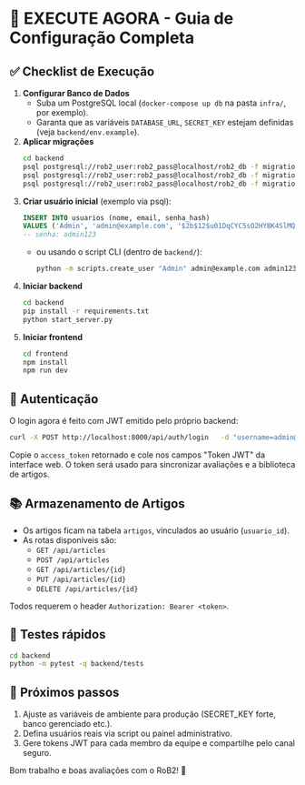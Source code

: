 # 🚀 EXECUTE AGORA - Guia de Configuração Completa

## ✅ Checklist de Execução

1. **Configurar Banco de Dados**
   - Suba um PostgreSQL local (`docker-compose up db` na pasta `infra/`, por exemplo).
   - Garanta que as variáveis `DATABASE_URL`, `SECRET_KEY` estejam definidas (veja `backend/env.example`).
2. **Aplicar migrações**
   ```bash
   cd backend
   psql postgresql://rob2_user:rob2_pass@localhost/rob2_db -f migrations/001_create_tables.sql
   psql postgresql://rob2_user:rob2_pass@localhost/rob2_db -f migrations/002_adjust_tables.sql
   psql postgresql://rob2_user:rob2_pass@localhost/rob2_db -f migrations/003_create_articles.sql
   ```
3. **Criar usuário inicial** (exemplo via psql):
   ```sql
   INSERT INTO usuarios (nome, email, senha_hash)
   VALUES ('Admin', 'admin@example.com', '$2b$12$u01DqCYC5sO2HYBK4SlMQeY4RyPgjDyqzGJlQuMPjpiKFFitvolG6');
   -- senha: admin123
   ```
   - ou usando o script CLI (dentro de `backend/`):
     ```bash
     python -m scripts.create_user "Admin" admin@example.com admin123
     ```
4. **Iniciar backend**
   ```bash
   cd backend
   pip install -r requirements.txt
   python start_server.py
   ```
5. **Iniciar frontend**
   ```bash
   cd frontend
   npm install
   npm run dev
   ```

## 🔐 Autenticação

O login agora é feito com JWT emitido pelo próprio backend:

```bash
curl -X POST http://localhost:8000/api/auth/login   -d "username=admin@example.com"   -d "password=admin123"
```

Copie o `access_token` retornado e cole nos campos "Token JWT" da interface web. O token será usado para sincronizar avaliações e a biblioteca de artigos.

## 📚 Armazenamento de Artigos

- Os artigos ficam na tabela `artigos`, vinculados ao usuário (`usuario_id`).
- As rotas disponíveis são:
  - `GET /api/articles`
  - `POST /api/articles`
  - `GET /api/articles/{id}`
  - `PUT /api/articles/{id}`
  - `DELETE /api/articles/{id}`

Todos requerem o header `Authorization: Bearer <token>`.

## 🧪 Testes rápidos

```bash
cd backend
python -m pytest -q backend/tests
```

## 🧭 Próximos passos

1. Ajuste as variáveis de ambiente para produção (SECRET_KEY forte, banco gerenciado etc.).
2. Defina usuários reais via script ou painel administrativo.
3. Gere tokens JWT para cada membro da equipe e compartilhe pelo canal seguro.

Bom trabalho e boas avaliações com o RoB2! 🎯
